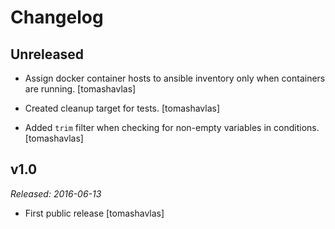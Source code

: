 Changelog
=========

Unreleased
----------

- Assign docker container hosts to ansible inventory only when containers are running.
  [tomashavlas]

- Created cleanup target for tests.
  [tomashavlas]

- Added `trim` filter when checking for non-empty variables in conditions.
  [tomashavlas]

v1.0
----

*Released: 2016-06-13*

- First public release
  [tomashavlas]
